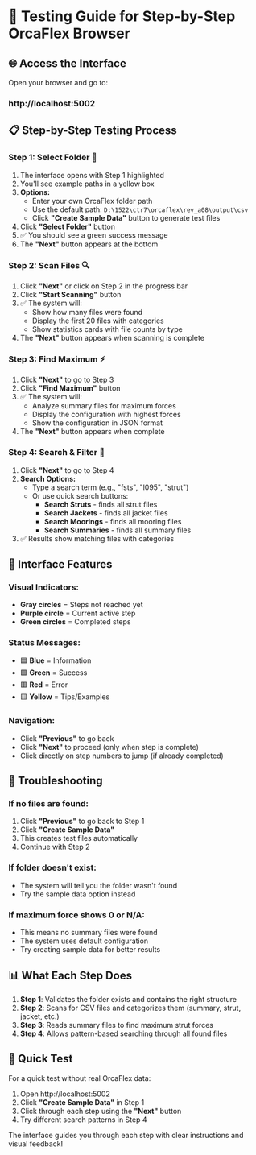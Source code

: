 # 🧪 Testing Guide for Step-by-Step OrcaFlex Browser

## 🌐 Access the Interface

Open your browser and go to:
### **http://localhost:5002**

## 📋 Step-by-Step Testing Process

### **Step 1: Select Folder** 📁
1. The interface opens with Step 1 highlighted
2. You'll see example paths in a yellow box
3. **Options:**
   - Enter your own OrcaFlex folder path
   - Use the default path: `D:\1522\ctr7\orcaflex\rev_a08\output\csv`
   - Click **"Create Sample Data"** button to generate test files
4. Click **"Select Folder"** button
5. ✅ You should see a green success message
6. The **"Next"** button appears at the bottom

### **Step 2: Scan Files** 🔍
1. Click **"Next"** or click on Step 2 in the progress bar
2. Click **"Start Scanning"** button
3. ✅ The system will:
   - Show how many files were found
   - Display the first 20 files with categories
   - Show statistics cards with file counts by type
4. The **"Next"** button appears when scanning is complete

### **Step 3: Find Maximum** ⚡
1. Click **"Next"** to go to Step 3
2. Click **"Find Maximum"** button
3. ✅ The system will:
   - Analyze summary files for maximum forces
   - Display the configuration with highest forces
   - Show the configuration in JSON format
4. The **"Next"** button appears when complete

### **Step 4: Search & Filter** 🎯
1. Click **"Next"** to go to Step 4
2. **Search Options:**
   - Type a search term (e.g., "fsts", "l095", "strut")
   - Or use quick search buttons:
     - **Search Struts** - finds all strut files
     - **Search Jackets** - finds all jacket files
     - **Search Moorings** - finds all mooring files
     - **Search Summaries** - finds all summary files
3. ✅ Results show matching files with categories

## 🎨 Interface Features

### **Visual Indicators:**
- **Gray circles** = Steps not reached yet
- **Purple circle** = Current active step
- **Green circles** = Completed steps

### **Status Messages:**
- 🟦 **Blue** = Information
- 🟩 **Green** = Success
- 🟥 **Red** = Error
- 🟨 **Yellow** = Tips/Examples

### **Navigation:**
- Click **"Previous"** to go back
- Click **"Next"** to proceed (only when step is complete)
- Click directly on step numbers to jump (if already completed)

## 🔧 Troubleshooting

### **If no files are found:**
1. Click **"Previous"** to go back to Step 1
2. Click **"Create Sample Data"**
3. This creates test files automatically
4. Continue with Step 2

### **If folder doesn't exist:**
- The system will tell you the folder wasn't found
- Try the sample data option instead

### **If maximum force shows 0 or N/A:**
- This means no summary files were found
- The system uses default configuration
- Try creating sample data for better results

## 📊 What Each Step Does

1. **Step 1**: Validates the folder exists and contains the right structure
2. **Step 2**: Scans for CSV files and categorizes them (summary, strut, jacket, etc.)
3. **Step 3**: Reads summary files to find maximum strut forces
4. **Step 4**: Allows pattern-based searching through all found files

## 🚀 Quick Test

For a quick test without real OrcaFlex data:
1. Open http://localhost:5002
2. Click **"Create Sample Data"** in Step 1
3. Click through each step using the **"Next"** button
4. Try different search patterns in Step 4

The interface guides you through each step with clear instructions and visual feedback!